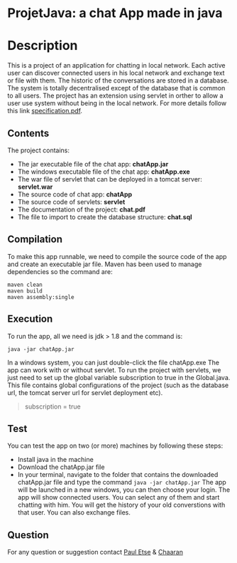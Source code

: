 # ProjetJava: a chat App made in java
# Description 
This is a project of an application for chatting in local network. Each active user can discover connected users in his local network and exchange text or file with them. The historic of the conversations are stored in a database. The system is totally decentralised except of the database that is common to all users. The project has an extension using servlet in orther to allow a user use system without being in the local network. For more details follow this link [specification.pdf](https://moodle.insa-toulouse.fr/pluginfile.php/127921/mod_resource/content/1/INSA_COO_POO_URD_v3.1.pdf).
## Contents
The project contains: 
* The jar executable file of the chat app: **chatApp.jar**
* The windows executable file of the chat app: **chatApp.exe**
* The war file of servlet that can be deployed in a tomcat server: **servlet.war**
* The source code of chat app: **chatApp**
* The source code of servlets: **servlet**
* The documentation of the project: **chat.pdf**
* The file to import to create the database structure: **chat.sql**
## Compilation 
To make this app runnable, we need to compile the source code of the app and create an executable jar file. Maven has been used to manage dependencies so the command are: 
```
maven clean 
maven build
maven assembly:single
```
## Execution
To run the app, all we need is jdk > 1.8 and the command is:
```
java -jar chatApp.jar
```
In a windows system, you can just double-click the file chatApp.exe
The app can work with or without servlet.
To run the project with servlets, we just need to set up the global variable subscription to true in the Global.java. This file contains global configurations of the project (such as the database url, the tomcat server url for servlet deployment etc).
> subscription = true<br>

## Test
You can test the app on two (or more) machines by following these steps:
* Install java in the machine
* Download the chatApp.jar file
* In your terminal, navigate to the folder that contains the downloaded chatApp.jar file and type the command
```java -jar chatApp.jar```
The app will be launched in a new windows, you can then choose your login. The app will show connected users. You can select any of them and start chatting with him. You will get the history of your old converstions with that user.
You can also exchange files.
## Question
For any question or suggestion contact [Paul Etse](mailto:etse@etud.insa-toulouse.fr) & [Chaaran](nalakala@etud.insa-toulouse.fr)
